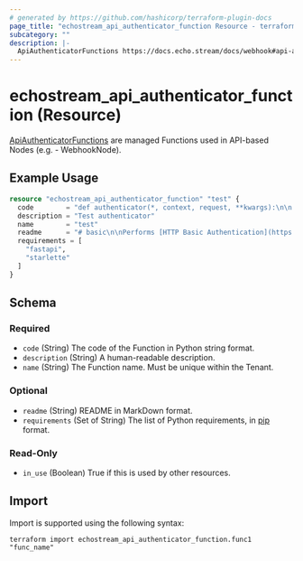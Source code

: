 ```yaml
---
# generated by https://github.com/hashicorp/terraform-plugin-docs
page_title: "echostream_api_authenticator_function Resource - terraform-provider-echostream"
subcategory: ""
description: |-
  ApiAuthenticatorFunctions https://docs.echo.stream/docs/webhook#api-authenticator-function are managed Functions used in API-based Nodes (e.g. - WebhookNode).
---
```


# echostream_api_authenticator_function (Resource)

[ApiAuthenticatorFunctions](https://docs.echo.stream/docs/webhook#api-authenticator-function) are managed Functions used in API-based Nodes (e.g. - WebhookNode).

## Example Usage

```terraform
resource "echostream_api_authenticator_function" "test" {
  code        = "def authenticator(*, context, request, **kwargs):\n\n    from base64 import b64decode\n    from hashlib import sha256\n    from typing import TYPE_CHECKING, NamedTuple, cast\n\n    from fastapi import HTTPException\n    from starlette.authentication import AuthCredentials, SimpleUser\n\n    class Realm(NamedTuple):\n        name: str\n        users: dict[str, str]\n\n    if TYPE_CHECKING:\n        from echostream_function_context import Context\n        from fastapi import Request\n\n        context = cast(Context, context)\n        request = cast(Request, request)\n\n    if not hasattr(context, \"realms\"):\n        with context:\n            if not hasattr(context, \"realms\"):\n                realms = context.config.get(\"realms\", [])\n                if isinstance(realms, str):\n                    realms = [realms]\n                context.realms = [\n                    Realm(name, context.config.get(name, {})) for name in realms if name\n                ]\n\n    if not (authorization := request.headers.get(\"authorization\")):\n        raise HTTPException(detail=\"Missing Authorization\", status_code=400)\n    try:\n        scheme, user_pass = cast(str, authorization).split()\n        if scheme != \"Basic\":\n            raise ValueError()\n        username, password = b64decode(user_pass).decode().split(\":\")\n    except ValueError as ve:\n        raise HTTPException(detail=\"Invalid Authorization\", status_code=400) from ve\n    pass_hash = sha256(password.encode()).hexdigest()\n    found = False\n    realm: Realm = None\n    for realm in context.realms:\n        if shadow := realm.users.get(username):\n            found = shadow == pass_hash\n            break\n    if not found:\n        raise HTTPException(status_code=403)\n    return AuthCredentials([realm.name]), SimpleUser(username)\n"
  description = "Test authenticator"
  name        = "test"
  readme      = "# basic\n\nPerforms [HTTP Basic Authentication](https://datatracker.ietf.org/doc/html/rfc7617).\n\nThis function expects the authorized usernames and passwords to be in the Node's `config` (this may be either at the Tenant or the Node level) with the following rules:\n\n- The realms that the Node will support, stored at the key `realms`. The value may be either a string (single realm) or a list of strings (multi-realm). For multi-realms, the realms will be searched in order during authentication.\n- For each realm, there must be a key with that realm name. The value at the key must be a dictionary, with the key of the dictionary being the allowed usernames and teh values being the password for the username\n    - Passwords **must** be hashed using SHA256 and stored in a hex digest (no plain text!)\n\nFor example, if we have two realms (\"foo\" and \"bar\"), then the configuration might looks as follows:\n``` json\n{\n    \"foo\": {\n        \"Bob\": \"9dab8c4db500470b4655b8ddf0e947ef8dc8384d74c33e79d05f37aa247463de\",\n        \"Steve\": \"01f540e110f03579d641c620f1e9e2b3b1a8b5cc80b8dada753b35e17247b927\"\n    },\n    \"bar\": {\n        \"Lucy\": \"ed73548f23a08107406c57e4c78c076bc07bd35d93fc144851adc7dcf7090041\",\n        \"Jane\": \"27b34dcc51558774839a52d4dbef630fbda76063ad3911a13165ecd3682eef52\"\n    }\n    \"realms\": [\"foo\", \"bar\"]\n}\n```\n"
  requirements = [
    "fastapi",
    "starlette"
  ]
}
```

<!-- schema generated by tfplugindocs -->
## Schema

### Required

- `code` (String) The code of the Function in Python string format.
- `description` (String) A human-readable description.
- `name` (String) The Function name. Must be unique within the Tenant.

### Optional

- `readme` (String) README in MarkDown format.
- `requirements` (Set of String) The list of Python requirements, in [pip](https://pip.pypa.io/en/stable/reference/requirement-specifiers/) format.

### Read-Only

- `in_use` (Boolean) True if this is used by other resources.

## Import

Import is supported using the following syntax:

```shell
terraform import echostream_api_authenticator_function.func1 "func_name"
```

